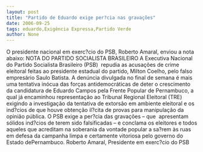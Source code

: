 ```yaml
---
layout: post
title: "Partido de Eduardo exige per?cia nas gravações"
date: 2006-09-25
tags: eduardo,Exigência Expressa,Partido Verde
author: None
---
```

O presidente nacional em exerc?cio do PSB, Roberto Amaral, enviou a nota abaixo:
NOTA DO PARTIDO SOCIALISTA BRASILEIRO
A Executiva Nacional do Partido Socialista Brasileiro (PSB)&nbsp; repudia as acusações de crime eleitoral feitas ao presidente estadual do partido, Milton Coelho, pelo falso empresário Saulo Batista. A denúncia divulgada no final de semana é mais uma tentativa inócua das forças antidemocráticas de deter o crescimento da candidatura de Eduardo Campos pela Frente Popular de Pernambuco, a qual já encaminhou representação ao Tribunal Regional Eleitoral (TRE) exigindo a investigação da tentativa de extorsão em ambiente eleitoral e os ind?cios de que houve obtenção il?cita de provas para manipulação da opinião pública.
O PSB exige a per?cia das gravações – que&nbsp; apresentam sólidos ind?cios de terem sido falsificadas – e conclama os eleitores e todos aqueles que acreditam na soberania da vontade popular a sa?rem às ruas em defesa da campanha limpa e certamente vitoriosa pelo governo do Estado dePernambuco.
Roberto Amaral, Presidente em exerc?cio do PSB 
